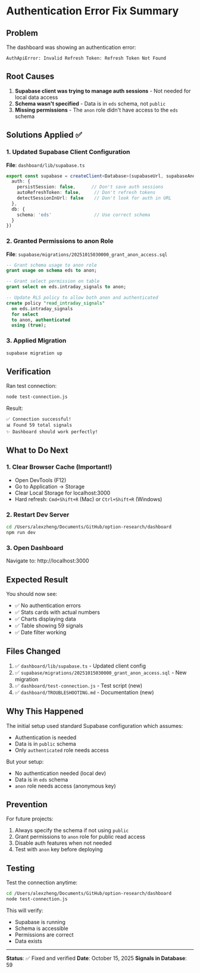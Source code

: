 # Authentication Error Fix Summary

## Problem
The dashboard was showing an authentication error:
```
AuthApiError: Invalid Refresh Token: Refresh Token Not Found
```

## Root Causes

1. **Supabase client was trying to manage auth sessions** - Not needed for local data access
2. **Schema wasn't specified** - Data is in `eds` schema, not `public`
3. **Missing permissions** - The `anon` role didn't have access to the `eds` schema

## Solutions Applied ✅

### 1. Updated Supabase Client Configuration
**File**: `dashboard/lib/supabase.ts`

```typescript
export const supabase = createClient<Database>(supabaseUrl, supabaseAnonKey, {
  auth: {
    persistSession: false,      // Don't save auth sessions
    autoRefreshToken: false,     // Don't refresh tokens
    detectSessionInUrl: false    // Don't look for auth in URL
  },
  db: {
    schema: 'eds'                // Use correct schema
  }
})
```

### 2. Granted Permissions to anon Role
**File**: `supabase/migrations/20251015030000_grant_anon_access.sql`

```sql
-- Grant schema usage to anon role
grant usage on schema eds to anon;

-- Grant select permission on table
grant select on eds.intraday_signals to anon;

-- Update RLS policy to allow both anon and authenticated
create policy "read_intraday_signals" 
  on eds.intraday_signals 
  for select 
  to anon, authenticated 
  using (true);
```

### 3. Applied Migration
```bash
supabase migration up
```

## Verification

Ran test connection:
```bash
node test-connection.js
```

Result:
```
✅ Connection successful!
📊 Found 59 total signals
✨ Dashboard should work perfectly!
```

## What to Do Next

### 1. Clear Browser Cache (Important!)
   - Open DevTools (F12)
   - Go to Application → Storage
   - Clear Local Storage for localhost:3000
   - Hard refresh: `Cmd+Shift+R` (Mac) or `Ctrl+Shift+R` (Windows)

### 2. Restart Dev Server
```bash
cd /Users/alexzheng/Documents/GitHub/option-research/dashboard
npm run dev
```

### 3. Open Dashboard
Navigate to: http://localhost:3000

## Expected Result

You should now see:
- ✅ No authentication errors
- ✅ Stats cards with actual numbers
- ✅ Charts displaying data
- ✅ Table showing 59 signals
- ✅ Date filter working

## Files Changed

1. ✅ `dashboard/lib/supabase.ts` - Updated client config
2. ✅ `supabase/migrations/20251015030000_grant_anon_access.sql` - New migration
3. ✅ `dashboard/test-connection.js` - Test script (new)
4. ✅ `dashboard/TROUBLESHOOTING.md` - Documentation (new)

## Why This Happened

The initial setup used standard Supabase configuration which assumes:
- Authentication is needed
- Data is in `public` schema
- Only `authenticated` role needs access

But your setup:
- No authentication needed (local dev)
- Data is in `eds` schema
- `anon` role needs access (anonymous key)

## Prevention

For future projects:
1. Always specify the schema if not using `public`
2. Grant permissions to `anon` role for public read access
3. Disable auth features when not needed
4. Test with `anon` key before deploying

## Testing

Test the connection anytime:
```bash
cd /Users/alexzheng/Documents/GitHub/option-research/dashboard
node test-connection.js
```

This will verify:
- Supabase is running
- Schema is accessible
- Permissions are correct
- Data exists

---

**Status**: ✅ Fixed and verified
**Date**: October 15, 2025
**Signals in Database**: 59

